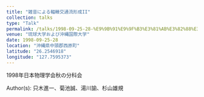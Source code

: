 ```yaml
---
title: "雑音による輻輳交通流形成II"
collection: talks
type: "Talk"
permalink: /talks/1998-09-25-28-%E9%9B%91%E9%9F%B3%E3%81%AB%E3%82%88%E3%82%8B%E8%BC%BB%E8%BC%B3%E4%BA%A4%E9%80%9A%E6%B5%81%E5%BD%A2%E6%88%90II
venue: "琉球大学および沖縄国際大学"
date: 1998-09-25-28
location: "沖縄県中頭郡西原町"
latitude: "26.2546918"
longitude: "127.7595373"
---
```


1998年日本物理学会秋の分科会

Author(s): 只木進一、菊池誠、湯川諭、杉山雄規
